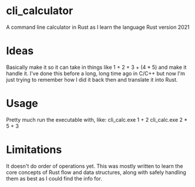 # cli_calculator
A command line calculator in Rust as I learn the language
Rust version 2021

# Ideas
Basically make it so it can take in things like 1 + 2 + 3 + (4 * 5) and make it handle it.  I've done this before a long, long time ago in C/C++ but now I'm just trying to remember how I did it back then and translate it into Rust.

# Usage
Pretty much run the executable with, like:
cli_calc.exe 1 + 2
cli_calc.exe 2 * 5 + 3

# Limitations
It doesn't do order of operations yet.  This was mostly written to learn the core concepts of Rust flow and data structures, along with safely handling them as best as I could find the info for.
